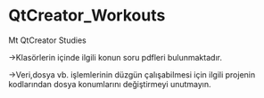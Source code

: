 # QtCreator_Workouts
 Mt QtCreator Studies


->Klasörlerin içinde ilgili konun soru pdfleri bulunmaktadır.

->Veri,dosya vb. işlemlerinin düzgün çalışabilmesi için ilgili projenin kodlarından dosya konumlarını değiştirmeyi unutmayın.